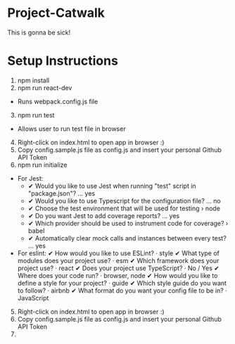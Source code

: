 # Project-Catwalk
This is gonna be sick!

# Setup Instructions
1) npm install
2) npm run react-dev
  - Runs webpack.config.js file
3) npm run test
  - Allows user to run test file in browser
4) Right-click on index.html to open app in browser :)
5) Copy config.sample.js file as config.js and insert your personal Github API Token
4) npm run initialize
  - For Jest:
    - ✔ Would you like to use Jest when running "test" script in "package.json"? … yes
    - ✔ Would you like to use Typescript for the configuration file? … no
    - ✔ Choose the test environment that will be used for testing › node
    - ✔ Do you want Jest to add coverage reports? … yes
    - ✔ Which provider should be used to instrument code for coverage? › babel
    - ✔ Automatically clear mock calls and instances between every test? … yes
  - For eslint:
    ✔ How would you like to use ESLint? · style
    ✔ What type of modules does your project use? · esm
    ✔ Which framework does your project use? · react
    ✔ Does your project use TypeScript? · No / Yes
    ✔ Where does your code run? · browser, node
    ✔ How would you like to define a style for your project? · guide
    ✔ Which style guide do you want to follow? · airbnb
    ✔ What format do you want your config file to be in? · JavaScript
5) Right-click on index.html to open app in browser :)
6) Copy config.sample.js file as config.js and insert your personal Github API Token
7)
